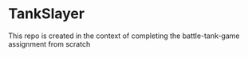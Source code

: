 # TankSlayer
This repo is created in the context of completing the battle-tank-game assignment from scratch
